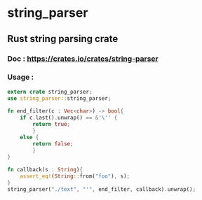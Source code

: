 # string_parser
## Rust string parsing crate
### Doc : https://crates.io/crates/string-parser
### Usage :
```Rust
extern crate string_parser;
use string_parser::string_parser; 
 
fn end_filter(c : Vec<char>) -> bool{            
    if c.last().unwrap() == &'\'' {
        return true;
        }
    else {
        return false;
        }   
}
 
fn callback(s : String){
    assert_eq!(String::from("foo"), s);
}
string_parser("./text", "'", end_filter, callback).unwrap();
```

